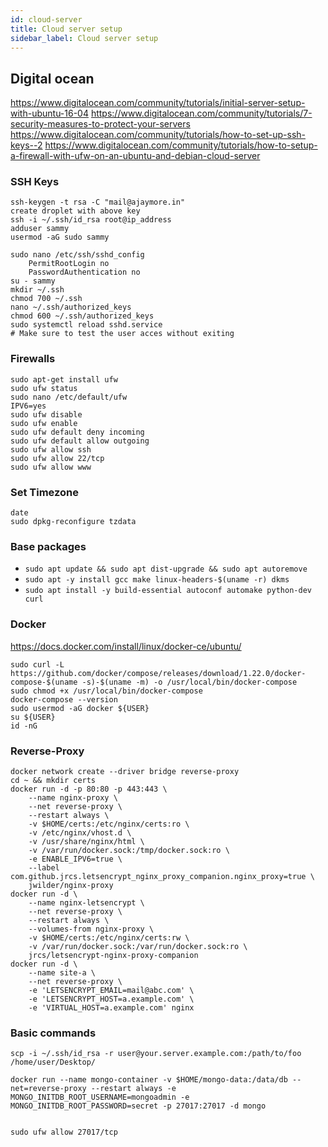 ```yaml
---
id: cloud-server
title: Cloud server setup
sidebar_label: Cloud server setup
---
```


## Digital ocean
https://www.digitalocean.com/community/tutorials/initial-server-setup-with-ubuntu-16-04
https://www.digitalocean.com/community/tutorials/7-security-measures-to-protect-your-servers
https://www.digitalocean.com/community/tutorials/how-to-set-up-ssh-keys--2
https://www.digitalocean.com/community/tutorials/how-to-setup-a-firewall-with-ufw-on-an-ubuntu-and-debian-cloud-server

### SSH Keys
```
ssh-keygen -t rsa -C "mail@ajaymore.in"
create droplet with above key
ssh -i ~/.ssh/id_rsa root@ip_address
adduser sammy
usermod -aG sudo sammy

sudo nano /etc/ssh/sshd_config
	PermitRootLogin no
	PasswordAuthentication no
su - sammy
mkdir ~/.ssh
chmod 700 ~/.ssh
nano ~/.ssh/authorized_keys
chmod 600 ~/.ssh/authorized_keys
sudo systemctl reload sshd.service
# Make sure to test the user acces without exiting
```

### Firewalls
```
sudo apt-get install ufw
sudo ufw status
sudo nano /etc/default/ufw
IPV6=yes
sudo ufw disable
sudo ufw enable
sudo ufw default deny incoming
sudo ufw default allow outgoing
sudo ufw allow ssh
sudo ufw allow 22/tcp
sudo ufw allow www
```

### Set Timezone
```
date
sudo dpkg-reconfigure tzdata
```

### Base packages
- `sudo apt update && sudo apt dist-upgrade && sudo apt autoremove`
- `sudo apt -y install gcc make linux-headers-$(uname -r) dkms`
- `sudo apt install -y build-essential autoconf automake python-dev curl`

### Docker
https://docs.docker.com/install/linux/docker-ce/ubuntu/
```
sudo curl -L https://github.com/docker/compose/releases/download/1.22.0/docker-compose-$(uname -s)-$(uname -m) -o /usr/local/bin/docker-compose
sudo chmod +x /usr/local/bin/docker-compose
docker-compose --version
sudo usermod -aG docker ${USER}
su ${USER}
id -nG
```

### Reverse-Proxy
```
docker network create --driver bridge reverse-proxy
cd ~ && mkdir certs
docker run -d -p 80:80 -p 443:443 \
    --name nginx-proxy \
    --net reverse-proxy \
    --restart always \
    -v $HOME/certs:/etc/nginx/certs:ro \
    -v /etc/nginx/vhost.d \
    -v /usr/share/nginx/html \
    -v /var/run/docker.sock:/tmp/docker.sock:ro \
    -e ENABLE_IPV6=true \
    --label com.github.jrcs.letsencrypt_nginx_proxy_companion.nginx_proxy=true \
    jwilder/nginx-proxy
docker run -d \
    --name nginx-letsencrypt \
    --net reverse-proxy \
    --restart always \
    --volumes-from nginx-proxy \
    -v $HOME/certs:/etc/nginx/certs:rw \
    -v /var/run/docker.sock:/var/run/docker.sock:ro \
    jrcs/letsencrypt-nginx-proxy-companion
docker run -d \
    --name site-a \
    --net reverse-proxy \
    -e 'LETSENCRYPT_EMAIL=mail@abc.com' \
    -e 'LETSENCRYPT_HOST=a.example.com' \
    -e 'VIRTUAL_HOST=a.example.com' nginx
```

### Basic commands
```
scp -i ~/.ssh/id_rsa -r user@your.server.example.com:/path/to/foo /home/user/Desktop/

```

```
docker run --name mongo-container -v $HOME/mongo-data:/data/db --net=reverse-proxy --restart always -e MONGO_INITDB_ROOT_USERNAME=mongoadmin -e MONGO_INITDB_ROOT_PASSWORD=secret -p 27017:27017 -d mongo


sudo ufw allow 27017/tcp
```
